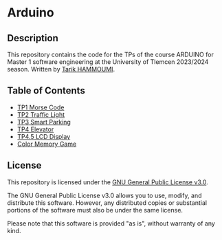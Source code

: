 # Arduino

## Description

This repository contains the code for the TPs of the course ARDUINO for Master 1 software engineering at the University of Tlemcen 2023/2024 season. Written by [Tarik HAMMOUMI](https://github.com/ItsTarikBTW).

## Table of Contents

- [TP1 Morse Code](TP1/)
- [TP2 Traffic Light](TP2/)
- [TP3 Smart Parking](TP3_Smart_Parking/)
- [TP4 Elevator](TP4/)
- [TP4.5 LCD Display](TP4.5/)
- [Color Memory Game](Color_Memory_Game/)
##

## License

This repository is licensed under the [GNU General Public License v3.0](https://www.gnu.org/licenses/gpl-3.0.en.html).

The GNU General Public License v3.0 allows you to use, modify, and distribute this software. However, any distributed copies or substantial portions of the software must also be under the same license.

Please note that this software is provided "as is", without warranty of any kind.
